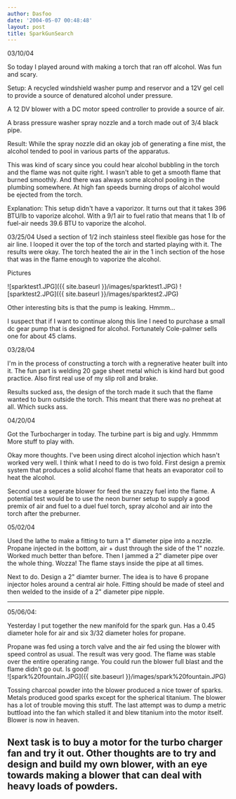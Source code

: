 ```yaml
---
author: Dasfoo
date: '2004-05-07 00:48:48'
layout: post
title: SparkGunSearch
---
```


03/10/04

So today I played around with making a torch that ran off alcohol. Was fun and scary. 

Setup: A recycled windshield washer pump and reservor and a 12V gel cell to provide a source of denatured alcohol under pressure. 

A 12 DV blower with a DC motor speed controller to provide a source of air. 

A brass pressure washer spray nozzle and a torch made out of 3/4 black pipe. 

Result: While the spray nozzle did an okay job of generating a fine mist, the alcohol tended to pool in various parts of the apparatus. 

This was kind of scary since you could hear alcohol bubbling in the torch and the flame was not quite right.  I wasn't able to get a smooth flame that burned smoothly.  And there was always some alcohol pooling in the plumbing somewhere.  At high fan speeds burning drops of alcohol would be ejected from the torch.

Explanation: This setup didn't have a vaporizor. It turns out that it takes 396 BTU/lb to vaporize alcohol. With a 9/1 air to fuel ratio that means that 1 lb of fuel-air needs 39.6 BTU to vaporize the alcohol. 

03/25/04
Used a section of 1/2 inch stainless steel flexible gas hose for the air line. I looped it over the top of the torch and started playing with it. The results were okay. The torch heated the air in the 1 inch section of the hose that was in the flame enough to vaporize the alcohol. 

Pictures 

![sparktest1.JPG]({{ site.baseurl }}/images/sparktest1.JPG)
![sparktest2.JPG]({{ site.baseurl }}/images/sparktest2.JPG)

Other interesting bits is that the pump is leaking. Hmmm... 

I suspect that if I want to continue along this line I need to purchase a small dc gear pump that is designed for alcohol. Fortunately Cole-palmer sells one for about 45 clams. 


03/28/04

I'm in the process of constructing a torch with a regnerative heater built into it.  The fun part is welding 20 gage sheet metal which is kind hard but good practice.  Also first real use of my slip roll and brake.

Results sucked ass, the design of the torch made it such that the flame wanted to burn outside the torch.  This meant that there was no preheat at all.  Which sucks ass.

04/20/04

Got the Turbocharger in today.  The turbine part is big and ugly.  Hmmmm  More stuff to play with.

Okay more thoughts.  I've been using direct alcohol injection which hasn't worked very well.  I think what I need 
to do is two fold.  First design a premix system that produces a solid alcohol flame that heats an evaporator coil to heat the alcohol.

Second use a seperate blower for feed the snazzy fuel into the flame.  A potential test would be to use the neon burner setup to supply a good premix of air and fuel to a duel fuel torch, spray alcohol and air into the torch after the preburner.

05/02/04

Used the lathe to make a fitting to turn a 1" diameter pipe into a nozzle.  Propane injected in the bottom, air + dust through the side of the 1" nozzle.  Worked much better than before.  Then I jammed a 2" diameter pipe over the whole thing. Wozza!  The flame stays inside the pipe at all times.

Next to do.  Design a 2" diamter burner.  The idea is to have 6 propane injector holes around a central air hole.  Fitting should be made of steel and then welded to the inside of a 2" diameter pipe nipple.

----
05/06/04:

Yesterday I put together the new manifold for the spark gun.  Has a 0.45 diameter hole for air and six 3/32 diameter holes for propane.

Propane was fed using a torch valve and the air fed using the blower with speed control as usual.  The result was very good.  The flame was stable over the entire operating range.  You could run the blower full blast and the flame didn't go out.  Is good!
<br>
![spark%20fountain.JPG]({{ site.baseurl }}/images/spark%20fountain.JPG)

Tossing charcoal powder into the blower produced a nice tower of sparks.  Metals produced good sparks except for the spherical titanium.  The blower has a lot of trouble moving this stuff.  The last attempt was to dump a metric buttload into the fan which stalled it and blew titanium into the motor itself.  Blower is now in heaven.

Next task is to buy a motor for the turbo charger fan and try it out.  Other thoughts are to try and 
design and build my own blower, with an eye towards making a blower that can deal with heavy loads of powders.
----

